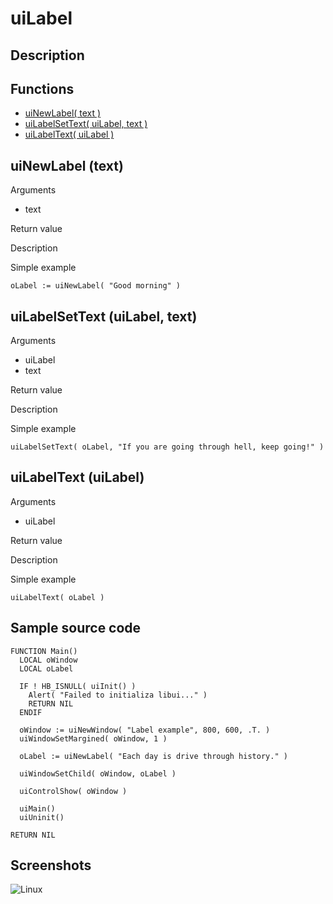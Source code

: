 # **uiLabel**

## Description

## Functions
- [uiNewLabel( text )](#uinewlabel-text)
- [uiLabelSetText( uiLabel, text )](#uilabelsettext-uilabel-text)
- [uiLabelText( uiLabel )](#uilabeltext-uilabel)

## uiNewLabel (text)
Arguments
- text

Return value

Description

Simple example
```
oLabel := uiNewLabel( "Good morning" )
```
## uiLabelSetText (uiLabel, text)
Arguments
- uiLabel
- text

Return value

Description

Simple example
```
uiLabelSetText( oLabel, "If you are going through hell, keep going!" )
```
## uiLabelText (uiLabel)
Arguments
- uiLabel

Return value

Description

Simple example
```
uiLabelText( oLabel )
```
## Sample source code
```
FUNCTION Main()
  LOCAL oWindow
  LOCAL oLabel

  IF ! HB_ISNULL( uiInit() )
    Alert( "Failed to initializa libui..." )
    RETURN NIL
  ENDIF

  oWindow := uiNewWindow( "Label example", 800, 600, .T. )
  uiWindowSetMargined( oWindow, 1 )

  oLabel := uiNewLabel( "Each day is dri­ve through his­to­ry." )

  uiWindowSetChild( oWindow, oLabel )

  uiControlShow( oWindow )

  uiMain()
  uiUninit()

RETURN NIL
```
## Screenshots
![Linux](../tutorial/uiLabel_Linux.png "With family Linux Elementary desktop Pantheon, based on GNOME")
